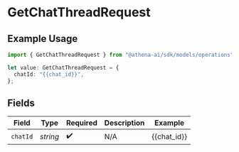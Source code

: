 # GetChatThreadRequest

## Example Usage

```typescript
import { GetChatThreadRequest } from "@athena-ai/sdk/models/operations";

let value: GetChatThreadRequest = {
  chatId: "{{chat_id}}",
};
```

## Fields

| Field              | Type               | Required           | Description        | Example            |
| ------------------ | ------------------ | ------------------ | ------------------ | ------------------ |
| `chatId`           | *string*           | :heavy_check_mark: | N/A                | {{chat_id}}        |